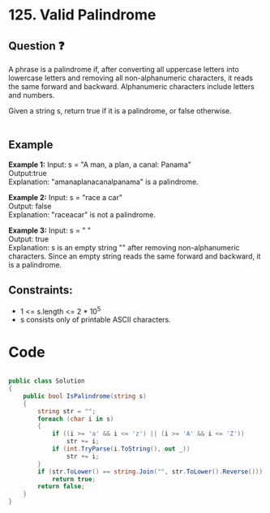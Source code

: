 # 125. Valid Palindrome
## Question ❓ <br>
A phrase is a palindrome if, after converting all uppercase letters into lowercase letters and removing all non-alphanumeric characters, it reads the same forward and backward. Alphanumeric characters include letters and numbers.

Given a string s, return true if it is a palindrome, or false otherwise.
<br><br>

## Example

__Example 1:__
Input: s = "A man, a plan, a canal: Panama"      
Output:true      
Explanation: "amanaplanacanalpanama" is a palindrome.
<br>

__Example 2:__  Input: s = "race a car"  
Output: false        
Explanation: "raceacar" is not a palindrome.
<br>



      
__Example 3:__  Input: s = " "   
Output: true      
Explanation: s is an empty string "" after removing non-alphanumeric characters.
Since an empty string reads the same forward and backward, it is a palindrome.
<br>
  
## Constraints:

- 1 <= s.length <= 2 * 10<sup>5</sup>
- s consists only of printable ASCII characters.

# Code
```C#

public class Solution
{
    public bool IsPalindrome(string s)
    {
        string str = "";
        foreach (char i in s)
        {
            if ((i >= 'a' && i <= 'z') || (i >= 'A' && i <= 'Z'))
                str += i;
            if (int.TryParse(i.ToString(), out _))
                str += i;
        }
        if (str.ToLower() == string.Join("", str.ToLower().Reverse()))
            return true;
        return false;
    }
}
```
